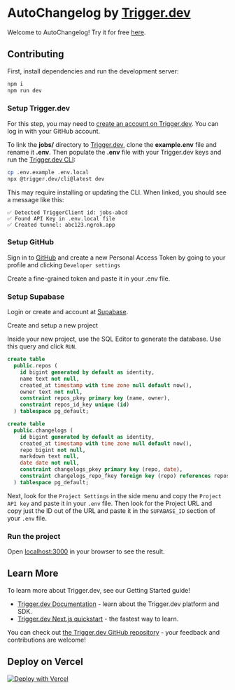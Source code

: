 # AutoChangelog by [Trigger.dev](https://trigger.dev)

Welcome to AutoChangelog! Try it for free [here](https://autochangelog.dev).

## Contributing

First, install dependencies and run the development server:

```bash
npm i
npm run dev
```

### Setup Trigger.dev

For this step, you may need to [create an account on Trigger.dev](https://cloud.trigger.dev/login?redirectTo=%2F). You can log in with your GitHub account.

To link the **jobs/** directory to [Trigger.dev](https://trigger.dev), clone the **example.env** file and rename it **.env**. Then populate the **.env** file with your Trigger.dev keys and run the [Trigger.dev CLI](https://trigger.dev/docs/documentation/guides/cli):

```bash
cp .env.example .env.local
npx @trigger.dev/cli@latest dev
```

This may require installing or updating the CLI. When linked, you should see a message like this:

```text
✅ Detected TriggerClient id: jobs-abcd
✅ Found API Key in .env.local file
✅ Created tunnel: abc123.ngrok.app

```

### Setup GitHub

Sign in to [GitHub](https://github.com) and create a new Personal Access Token by going to your profile and clicking `Developer settings`

Create a fine-grained token and paste it in your .env file.

### Setup Supabase

Login or create and account at [Supabase](https://supabase.com/dashboard/sign-in?).

Create and setup a new project

Inside your new project, use the SQL Editor to generate the database. Use this query and click `RUN`.

```sql
create table
  public.repos (
    id bigint generated by default as identity,
    name text not null,
    created_at timestamp with time zone null default now(),
    owner text not null,
    constraint repos_pkey primary key (name, owner),
    constraint repos_id_key unique (id)
  ) tablespace pg_default;

create table
  public.changelogs (
    id bigint generated by default as identity,
    created_at timestamp with time zone null default now(),
    repo bigint not null,
    markdown text null,
    date date not null,
    constraint changelogs_pkey primary key (repo, date),
    constraint changelogs_repo_fkey foreign key (repo) references repos (id) on update cascade on delete cascade
  ) tablespace pg_default;
```

Next, look for the `Project Settings` in the side menu and copy the `Project API key` and paste it in your `.env` file. Then look for the Project URL and copy just the ID out of the URL and paste it in the `SUPABASE_ID` section of your `.env` file.

### Run the project

Open [localhost:3000](http://localhost:3000) in your browser to see the result.

## Learn More

To learn more about Trigger.dev, see our Getting Started guide!

- [Trigger.dev Documentation](https://trigger.dev/docs/documentation/introduction) - learn about the Trigger.dev platform and SDK.
- [Trigger.dev Next.js quickstart](https://trigger.dev/docs/documentation/quickstarts/nextjs) - the fastest way to learn.

You can check out [the Trigger.dev GitHub repository](https://github.com/triggerdotdev/trigger.dev) - your feedback and contributions are welcome!

## Deploy on Vercel

[![Deploy with Vercel](https://vercel.com/button)](https://vercel.com/new/clone?repository-url=https://github.com/triggerdotdev/autochangelog&env=TRIGGER_API_KEY,TRIGGER_API_URL,NEXT_PUBLIC_CLIENT_TRIGGER_API_KEY,NEXT_PUBLIC_TRIGGER_API_URL,OPENAI_API_KEY,GITHUB_TOKEN&envDescription=Sign%20up%20for%20Trigger.dev%20and%20OpenAI.%20Access%20to%20GPT-4%20is%20recommended.&envLink=https://trigger.dev/&project-name=autochangelog&repository-name=autochangelog&demo-title=AutoChangelog&demo-url=https://autochangelog.dev)
